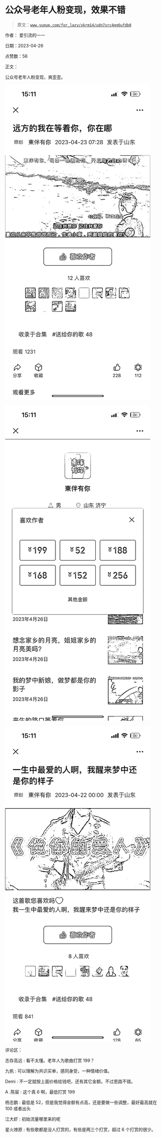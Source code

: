 # 公众号老年人粉变现，效果不错

> 原文：[`www.yuque.com/for_lazy/xkrm14/udn7src4qg6ufdb0`](https://www.yuque.com/for_lazy/xkrm14/udn7src4qg6ufdb0)

作者： 爱引流的一一

日期：2023-04-26

点赞数：56

正文：

公众号老年人粉变现，爽歪歪。

![](img/d794184541d1ec789005e17a72a2b096.png)

![](img/3d3776433fbbfdc1804b710a73c21c77.png)

![](img/9b7c38aa85226f56ae0693577031d287.png)

评论区：

志存高远 : 看不太懂。老年人为歌曲打赏 199？

九帆 : 可以理解为共识买单，感同身受，一种情绪价值。

Demi : 不一定就按上面价格给钱吧，还有其它金额。不过思路不错。

A .陈宸 : 这个真 6 啊，最低打赏 199

杨志鹏 : 最低是 52，但是我觉得金额有点高，还是要做一些调整，最好最高就在 100 或者出头

江大虾 : 初始流量哪里来的呢

星火燎原 : 有些歌都是没人打赏的，有些是两三个打赏，超过 6 个打赏的很少。

